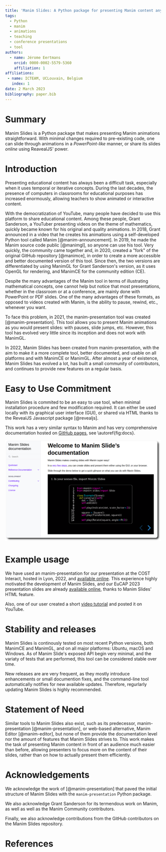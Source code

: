 ```yaml
---
title: 'Manim Slides: A Python package for presenting Manim content anywhere'
tags:
  - Python
  - manim
  - animations
  - teaching
  - conference presentations
  - tool
authors:
  - name: Jérome Eertmans
    orcid: 0000-0002-5579-5360
    affiliation: 1
affiliations:
 - name: ICTEAM, UCLouvain, Belgium
   index: 1
date: 2 March 2023
bibliography: paper.bib
---
```


# Summary

Manim Slides is a Python package that makes presenting Manim animations
straightforward. With minimal changes required to pre-existing code, one can
slide through animations in a *PowerPoint-like* manner, or share its slides
*online* using ReavealJS' power.

# Introduction

Presenting educational content has always been a difficult task, especially
when it uses temporal or iterative concepts. During the last decades, the
presence of computers in classrooms for educational purposes has increased
enormously, allowing teachers to show animated or interactive content.

With the democratization of YouTube, many people have decided to use this
platform to share educational content. Among these people, Grant Sanderson, a
YouTuber presenting videos on the theme of mathematics, quickly became known
for his original and quality animations. In 2018, Grant announced in a video
that he creates his animations using a self-developed Python tool called Manim
[@manim-announcement]. In 2019, he made the Manim source code public [@manimgl],
so anyone can use his tool. Very quickly, the community came together and, in
2020, created a "fork" of the original GitHub repository [@manimce], in order to
create a more accessible and better documented version of this tool. Since then,
the two versions are differentiated by using ManimGL for Grant Sanderson's
version, as it uses OpenGL for rendering, and ManimCE for the community edition
(CE).

Despite the many advantages of the Manim tool in terms of illustrating
mathematical concepts, one cannot help but notice that most presentations,
whether in the classroom or at a conference, are mainly done with PowerPoint
or PDF slides. One of the many advantages of these formats, as opposed to videos
created with Manim, is the ability to pause, rewind, etc., whenever you want.

To face this problem, in 2021, the manim-presentation tool was created
[@manim-presentation]. This tool allows you to present Manim animations as you
would present slides: with pauses, slide jumps, etc. However, this tool has
evolved very little since its inception and does not work with ManimGL.

In 2022, Manim Slides has been created from manim-presentation, with the aim
to make it a more complete tool, better documented, and usable on all platforms
and with ManimCE or ManimGL. After almost a year of existence, Manim Slides has
evolved a lot, has built a small community of contributors, and continues to
provide new features on a regular basis.

# Easy to Use Commitment

Manim Slides is commited to be an easy to use tool, when minimal installation
procedure and few modification required. It can either be used locally with its
graphical user interface (GUI), or shared via HTML thanks to the RevealJS
Javascript package [@revealjs].

This work has a very similar syntax to Manim and has very comprehensive
documentation hosted on [GitHub pages](https://eertmans.be/manim-slides/), see
\autoref{fig:docs}.

![Manim Slides' documentation homepage.\label{fig:docs}](docs.png)

# Example usage

We have used an manim-presentation for our presentation at the COST
Interact, hosted in Lyon, 2022, and
[available online](https://eertmans.be/research/cost-interact-presentation/).
This experience highly motivated the development of Manim Slides, and our
EuCAP 2023 presentation slides are already
[available online](https://eertmans.be/research/eucap-presentation/), thanks
to Manim Slides' HTML feature.

Also, one of our user created a short
[video tutorial](https://www.youtube.com/watch?v=Oc9g89VzKsY&ab_channel=TheoremofBeethoven)
and posted it on YouTube.

# Stability and releases

Manim Slides is continously tested on most recent Python versions, both ManimCE
and ManimGL, and on all major platforms: Ubuntu, macOS and Windows. As of Manim
Slide's exposed API begin very minimal, and the variaty of tests that are
performed, this tool can be considered stable over time.

New releases are are very frequent, as they mostly introduce enhancements or small
documention fixes, and the command-line tool automatically notifies for new
available updates. Therefore, regurlarly updating Manim Slides is highly
recommended.

# Statement of Need

Similar tools to Manim Slides also exist, such as its predecessor,
manim-presentation [@manim-presentation], or web-based alternative, Manim Editor
[@manim-editor], but none of them provide the documentation level nor the amount
of features that Manim Slides strives to. This work makes the task of presenting
Manim content in front of an audience much easier than before, allowing
presenters to focus more on the content of their slides, rather than on how to
actually present them efficiently.

# Acknowledgements

We acknowledge the work of [@manim-presentation] that paved the initial structure
of Manim Slides with the `manim-presentation` Python package.

We also acknowledge Grant Sanderson for its termendous work on Manim, as well as
well as the Manim Community contributors.

Finally, we also acknowledge contributions from the GitHub contributors on the
Manim Slides repository.

# References
